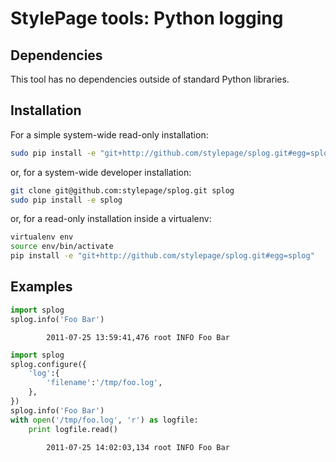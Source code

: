 # StylePage tools: Python logging

## Dependencies

This tool has no dependencies outside of standard Python libraries.

## Installation

For a simple system-wide read-only installation:

```bash
sudo pip install -e "git+http://github.com/stylepage/splog.git#egg=splog"
```

or, for a system-wide developer installation:

```bash
git clone git@github.com:stylepage/splog.git splog
sudo pip install -e splog
```

or, for a read-only installation inside a virtualenv:

```bash
virtualenv env
source env/bin/activate
pip install -e "git+http://github.com/stylepage/splog.git#egg=splog"
```

## Examples

```python
import splog
splog.info('Foo Bar')
```
            2011-07-25 13:59:41,476 root INFO Foo Bar

```python
import splog
splog.configure({
    'log':{
        'filename':'/tmp/foo.log',
    },
})
splog.info('Foo Bar')
with open('/tmp/foo.log', 'r') as logfile:
    print logfile.read()
```
            2011-07-25 14:02:03,134 root INFO Foo Bar